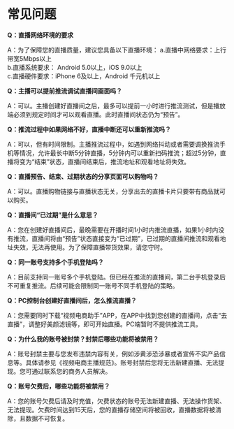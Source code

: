# 常见问题

**Q：直播网络环境的要求**

A：为了保障您的直播质量，建议您具备以下直播环境：
a.直播中网络要求：上行带宽5Mbps以上  
b.直播系统要求： Android 5.0以上，iOS 9.0以上  
c.直播硬件要求：iPhone 6及以上，Android 千元机以上

**Q：主播可以提前推流调试直播间画面吗？**

A：可以。主播创建好直播间之后，最多可以提前一小时进行推流测试，但是播放端必须到规定时间才可以观看直播。此时直播间状态仍为“预告”。

**Q：推流过程中如果网络不好，直播中断还可以重新推流吗？**

A：可以，但有时间限制。主播推流过程中，如遇到网络抖动或者需要调换推流手机等情况，允许最长中断5分钟直播，5分钟内可以重新扫码推流；超过5分钟，直播将变为“结束”状态，直播间结束后，推流地址和观看地址将失效。  

**Q：直播预告、结束、过期状态的分享页面可以购物吗？**

A：可以。直播购物链接与直播状态无关，分享出去的直播卡片只要带有商品就可以购买。  

**Q：直播间“已过期”是什么意思？**

A：您在创建好直播间后，最晚需要在开播时间1小时内推流直播，如果1小时内没有推流，直播间将由“预告”状态直接变为“已过期”，已过期的直播间推流和观看地址失效，无法再使用。为了保障直播带货效果，请您守时。  
 
**Q：同一账号支持多个手机登陆吗？**

A：目前支持同一账号多个手机登陆。但已经在推流的直播间，第二台手机登录后不可重复推流。后续可能会限制同一账号不同手机登陆的策略。  

**Q：PC控制台创建好直播间后，怎么推流直播？**

A：您需要同时下载“视频电商助手”APP，在APP中找到您创建的直播间，点击“去直播”，调整好美颜滤镜等，即可开始直播。PC端暂时不提供推流工具。  
    
**Q：为什么我的账号被封禁？封禁后哪些功能将被禁用？**

A：账号封禁主要与您发布违禁内容有关，例如涉黄涉恐涉暴或者宣传不实产品信息等。具体请参见《视频电商主播规范》。账号封禁后您将无法新建直播、无法提现。您可通过联系您的商务人员解决。  
  
**Q：账号欠费后，哪些功能将被禁用？**

A：您的账号欠费后请及时充值，欠费状态的账号无法新建直播、无法操作货架、无法提现。欠费时间达到15天后，您的直播存储空间将被回收，直播数据将被清除，且数据不可恢复。  

